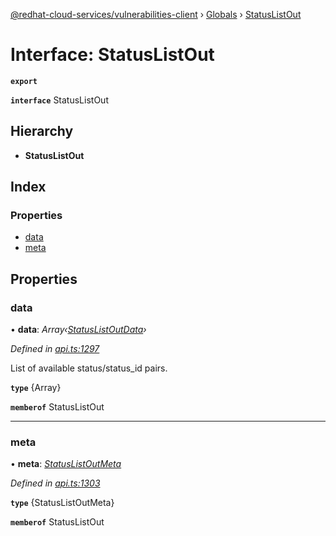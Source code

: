[@redhat-cloud-services/vulnerabilities-client](../README.md) › [Globals](../globals.md) › [StatusListOut](statuslistout.md)

# Interface: StatusListOut

**`export`** 

**`interface`** StatusListOut

## Hierarchy

* **StatusListOut**

## Index

### Properties

* [data](statuslistout.md#data)
* [meta](statuslistout.md#meta)

## Properties

###  data

• **data**: *Array‹[StatusListOutData](statuslistoutdata.md)›*

*Defined in [api.ts:1297](https://github.com/RedHatInsights/javascript-clients/blob/master/packages/vulnerabilities/api.ts#L1297)*

List of available status/status_id pairs.

**`type`** {Array<StatusListOutData>}

**`memberof`** StatusListOut

___

###  meta

• **meta**: *[StatusListOutMeta](statuslistoutmeta.md)*

*Defined in [api.ts:1303](https://github.com/RedHatInsights/javascript-clients/blob/master/packages/vulnerabilities/api.ts#L1303)*

**`type`** {StatusListOutMeta}

**`memberof`** StatusListOut
